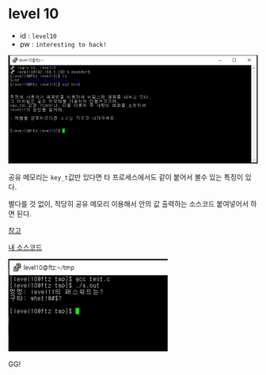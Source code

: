 # level 10

* id : `level10`
* pw : `interesting to hack!`

![](./img/2021-11-08-19-39-27.png)

공유 메모리는 `key_t`값만 있다면 타 프로세스에서도 같이 붙어서 볼수 있는 특징이 있다.

별다를 것 없이, 적당히 공유 메모리 이용해서 안의 값 출력하는 소스코드 붙여넣어서 하면 된다.

[참고](https://m.blog.naver.com/PostView.naver?isHttpsRedirect=true&blogId=bitnang&logNo=70172711414)

[내 소스코드](level10.c)

![](./img/2021-11-08-19-47-57.png)

GG!

